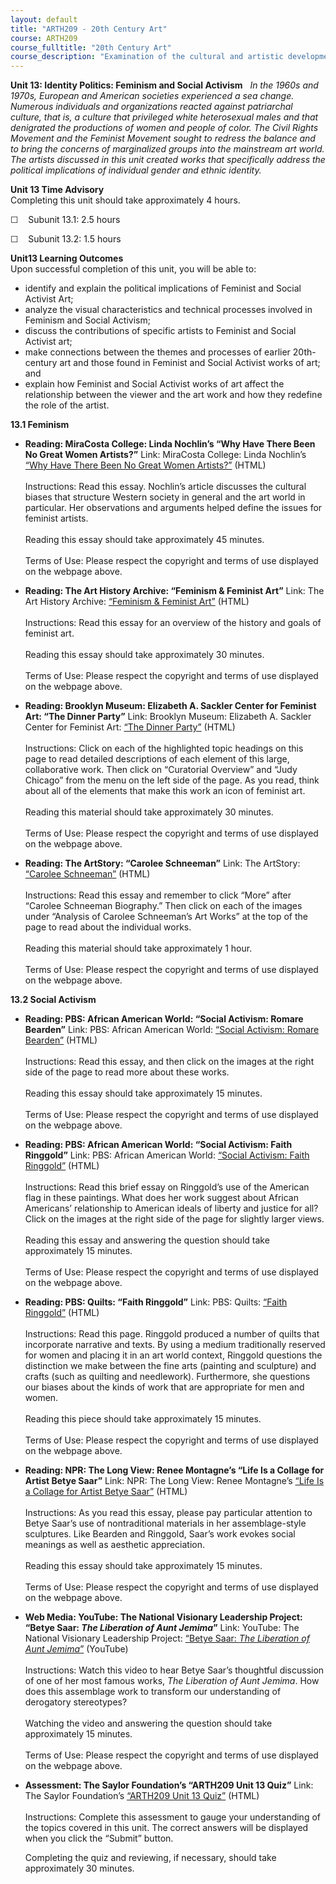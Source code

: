 ```yaml
---
layout: default
title: "ARTH209 - 20th Century Art"
course: ARTH209
course_fulltitle: "20th Century Art"
course_description: "Examination of the cultural and artistic developments of the twentieth century in Europe and the United States, surveying the artwork of Cubism, Fauvism, Futurism, Expressionism, Dadaism, Surrealism, Pop Art, and Op-Art, and Modern and Postmodern architecture."
---
```

**Unit 13: Identity Politics: Feminism and Social Activism** <span
id="13"></span> 
*In the 1960s and 1970s, European and American societies experienced a
sea change. Numerous individuals and organizations reacted against
patriarchal culture, that is, a culture that privileged white
heterosexual males and that denigrated the productions of women and
people of color. The Civil Rights Movement and the Feminist Movement
sought to redress the balance and to bring the concerns of marginalized
groups into the mainstream art world. The artists discussed in this unit
created works that specifically address the political implications of
individual gender and ethnic identity.*

**Unit 13 Time Advisory**  
Completing this unit should take approximately 4 hours.  
  
 ☐    Subunit 13.1: 2.5 hours  
  
 ☐    Subunit 13.2: 1.5 hours

**Unit13 Learning Outcomes**  
Upon successful completion of this unit, you will be able to:  
-   identify and explain the political implications of Feminist and
    Social Activist Art;
-   analyze the visual characteristics and technical processes involved
    in Feminism and Social Activism;
-   discuss the contributions of specific artists to Feminist and Social
    Activist art;
-   make connections between the themes and processes of earlier
    20th-century art and those found in Feminist and Social Activist
    works of art; and
-   explain how Feminist and Social Activist works of art affect the
    relationship between the viewer and the art work and how they
    redefine the role of the artist.

**13.1 Feminism** <span id="13.1"></span> 
-   **Reading: MiraCosta College: Linda Nochlin’s “Why Have There Been
    No Great Women Artists?”**
    Link: MiraCosta College: Linda Nochlin’s [“Why Have There Been No
    Great Women
    Artists?”](http://www.miracosta.edu/home/gfloren/nochlin.htm)
    (HTML)  
        
     Instructions: Read this essay. Nochlin’s article discusses the
    cultural biases that structure Western society in general and the
    art world in particular. Her observations and arguments helped
    define the issues for feminist artists.  
        
     Reading this essay should take approximately 45 minutes.  
        
     Terms of Use: Please respect the copyright and terms of use
    displayed on the webpage above.

-   **Reading: The Art History Archive: “Feminism & Feminist Art”**
    Link: The Art History Archive: [“Feminism & Feminist
    Art”](http://www.arthistoryarchive.com/arthistory/feminist/)
    (HTML)  
        
     Instructions: Read this essay for an overview of the history and
    goals of feminist art.  
        
     Reading this essay should take approximately 30 minutes.  
        
     Terms of Use: Please respect the copyright and terms of use
    displayed on the webpage above.

-   **Reading: Brooklyn Museum: Elizabeth A. Sackler Center for Feminist
    Art: “The Dinner Party”**
    Link: Brooklyn Museum: Elizabeth A. Sackler Center for Feminist Art:
    [“The Dinner
    Party”](http://www.brooklynmuseum.org/eascfa/dinner_party/home.php)
    (HTML)  
        
     Instructions: Click on each of the highlighted topic headings on
    this page to read detailed descriptions of each element of this
    large, collaborative work. Then click on “Curatorial Overview” and
    “Judy Chicago” from the menu on the left side of the page. As you
    read, think about all of the elements that make this work an icon of
    feminist art.  
        
     Reading this material should take approximately 30 minutes.  
        
     Terms of Use: Please respect the copyright and terms of use
    displayed on the webpage above.

-   **Reading: The ArtStory: “Carolee Schneeman”**
    Link: The ArtStory: [“Carolee
    Schneeman”](http://www.theartstory.org/artist-schneemann-carolee.htm) (HTML)  
        
     Instructions: Read this essay and remember to click “More” after
    “Carolee Schneeman Biography.” Then click on each of the images
    under “Analysis of Carolee Schneeman’s Art Works” at the top of the
    page to read about the individual works.  
        
     Reading this material should take approximately 1 hour.  
        
     Terms of Use: Please respect the copyright and terms of use
    displayed on the webpage above.

**13.2 Social Activism** <span id="13.2"></span> 
-   **Reading: PBS: African American World: “Social Activism: Romare
    Bearden”**
    Link: PBS: African American World: [“Social Activism: Romare
    Bearden”](http://www.pbs.org/wnet/aaworld/arts/bearden.html) (HTML)  
        
     Instructions: Read this essay, and then click on the images at the
    right side of the page to read more about these works.  
        
     Reading this essay should take approximately 15 minutes.  
        
     Terms of Use: Please respect the copyright and terms of use
    displayed on the webpage above.

-   **Reading: PBS: African American World: “Social Activism: Faith
    Ringgold”**
    Link: PBS: African American World: [“Social Activism: Faith
    Ringgold”](http://www.pbs.org/wnet/aaworld/arts/ringgold.html) (HTML)  
        
     Instructions: Read this brief essay on Ringgold’s use of the
    American flag in these paintings. What does her work suggest about
    African Americans’ relationship to American ideals of liberty and
    justice for all? Click on the images at the right side of the page
    for slightly larger views.  
        
     Reading this essay and answering the question should take
    approximately 15 minutes.  
        
     Terms of Use: Please respect the copyright and terms of use
    displayed on the webpage above.

-   **Reading: PBS: Quilts: “Faith Ringgold”**
    Link: PBS: Quilts: [“Faith
    Ringgold”](http://www.pbs.org/americaquilts/century/stories/faith_ringgold.html) (HTML)  
        
     Instructions: Read this page. Ringgold produced a number of quilts
    that incorporate narrative and texts. By using a medium
    traditionally reserved for women and placing it in an art world
    context, Ringgold questions the distinction we make between the fine
    arts (painting and sculpture) and crafts (such as quilting and
    needlework). Furthermore, she questions our biases about the kinds
    of work that are appropriate for men and women.  
        
     Reading this piece should take approximately 15 minutes.  
        
     Terms of Use: Please respect the copyright and terms of use
    displayed on the webpage above.

-   **Reading: NPR: The Long View: Renee Montagne’s “Life Is a Collage
    for Artist Betye Saar”**
    Link: NPR: The Long View: Renee Montagne’s [“Life Is a Collage for
    Artist Betye
    Saar”](http://www.npr.org/templates/story/story.php?storyId=6688207) (HTML)  
        
     Instructions: As you read this essay, please pay particular
    attention to Betye Saar’s use of nontraditional materials in her
    assemblage-style sculptures. Like Bearden and Ringgold, Saar’s work
    evokes social meanings as well as aesthetic appreciation.  
        
     Reading this essay should take approximately 15 minutes.  
        
     Terms of Use: Please respect the copyright and terms of use
    displayed on the webpage above.

-   **Web Media: YouTube: The National Visionary Leadership Project:
    “Betye Saar: *The Liberation of Aunt Jemima*”**
    Link: YouTube: The National Visionary Leadership Project: [“Betye
    Saar: *The Liberation of Aunt
    Jemima*”](http://www.youtube.com/watch?v=MvJvyFBcvD4) (YouTube)  
        
     Instructions: Watch this video to hear Betye Saar’s thoughtful
    discussion of one of her most famous works, *The Liberation of Aunt
    Jemima*. How does this assemblage work to transform our
    understanding of derogatory stereotypes?  
        
     Watching the video and answering the question should take
    approximately 15 minutes.  
        
     Terms of Use: Please respect the copyright and terms of use
    displayed on the webpage above.

-   **Assessment: The Saylor Foundation’s “ARTH209 Unit 13 Quiz”**
    Link: The Saylor Foundation’s [“ARTH209 Unit 13
    Quiz”](http://school.saylor.org/mod/quiz/view.php?id=1374) (HTML)  
        
     Instructions: Complete this assessment to gauge your understanding
    of the topics covered in this unit. The correct answers will be
    displayed when you click the “Submit” button.  
      
     Completing the quiz and reviewing, if necessary, should take
    approximately 30 minutes.


